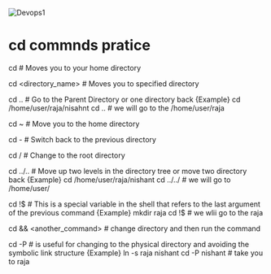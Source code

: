 

![Devops1](https://github.com/user-attachments/assets/c1df9c98-dd96-4ae2-b817-10d80303b2b9)


# cd commnds pratice

cd    # Moves you to your home directory

cd <directory_name>   # Moves you to specified directory

cd ..   # Go to the Parent Directory or one directory back
{Example}
cd /home/user/raja/nisahnt
cd ..  # we will go to the /home/user/raja

cd ~   # Move you to the home directory

cd -   # Switch back to the previous directory

cd /   # Change to the root directory

cd ../..   # Move up two levels in the directory tree or move two directory back
{Example}
cd /home/user/raja/nishant
cd ../../  # we will go to /home/user/

cd !$   # This is a special variable in the shell that refers to the last argument of the previous command
{Example}
mkdir raja
cd !$ # we wlii go to the raja

 cd && <another_command>   # change directory and then run the command

cd -P  # is useful for changing to the physical directory and avoiding the symbolic link structure
{Example}
ln -s raja nishant
cd -P nishant  # take you to raja
